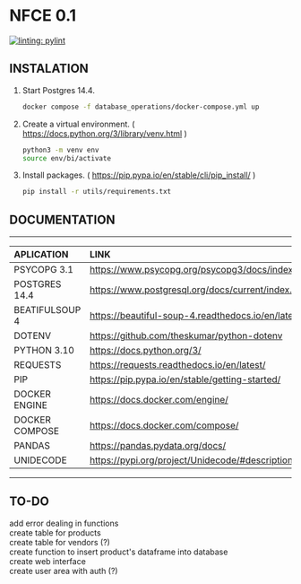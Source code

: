 # NFCE 0.1

[![linting: pylint](https://img.shields.io/badge/linting-pylint-yellowgreen)](https://github.com/PyCQA/pylint)

## INSTALATION

1. Start Postgres 14.4.

    ```sh
    docker compose -f database_operations/docker-compose.yml up
    ```

2. Create a virtual environment. ( <https://docs.python.org/3/library/venv.html> )

    ```sh
    python3 -m venv env
    source env/bi/activate
    ```

3. Install packages. ( <https://pip.pypa.io/en/stable/cli/pip_install/> )

    ```sh
    pip install -r utils/requirements.txt
    ```

## DOCUMENTATION

---
|APLICATION         |LINK
|:---               |:---
|PSYCOPG 3.1        | <https://www.psycopg.org/psycopg3/docs/index.html>
|POSTGRES 14.4      | <https://www.postgresql.org/docs/current/index.html>
|BEATIFULSOUP 4     | <https://beautiful-soup-4.readthedocs.io/en/latest/#>
|DOTENV             | <https://github.com/theskumar/python-dotenv>
|PYTHON 3.10        | <https://docs.python.org/3/>
|REQUESTS           | <https://requests.readthedocs.io/en/latest/>
|PIP                | <https://pip.pypa.io/en/stable/getting-started/>
|DOCKER ENGINE      | <https://docs.docker.com/engine/>
|DOCKER COMPOSE     | <https://docs.docker.com/compose/>
|PANDAS             | <https://pandas.pydata.org/docs/>
|UNIDECODE          | <https://pypi.org/project/Unidecode/#description>

---

## TO-DO

add error dealing in functions  
create table for products  
create table for vendors (?)  
create function to insert product's dataframe into database  
create web interface  
create user area with auth (?)  

